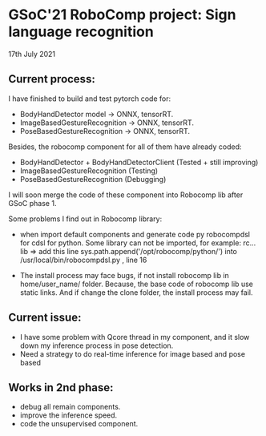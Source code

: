 # GSoC'21 RoboComp project: Sign language recognition

17th July 2021

## Current process:
I have finished to build and test pytorch code for:
+ BodyHandDetector model -> ONNX, tensorRT.
+ ImageBasedGestureRecognition -> ONNX, tensorRT.
+ PoseBasedGestureRecognition -> ONNX, tensorRT.

Besides, the robocomp component for all of them have already coded:
+ BodyHandDetector + BodyHandDetectorClient (Tested + still improving)
+ ImageBasedGestureRecognition (Testing)
+ PoseBasedGestureRecognition (Debugging)

I will soon merge the code of these component into Robocomp lib after GSoC phase 1.

Some problems I find out in Robocomp library:
+ when import default components and generate code py robocompdsl for cdsl for python.
Some library can not be imported, for example: rc... lib
  => add this line sys.path.append('/opt/robocomp/python/') into /usr/local/bin/robocompdsl.py , line 16
  
+ The install process may face bugs, if not install robocomp lib in home/user_name/ folder. Because, the base code of 
  robocomp lib use static links. And if change the clone folder, the install process may fail.

  
## Current issue:
+ I have some problem with Qcore thread in my component, and it slow down my inference process in pose detection.
+ Need a strategy to do real-time inference for image based and pose based


## Works in 2nd phase:
+ debug all remain components. 
+ improve the inference speed. 
+ code the unsupervised component.

